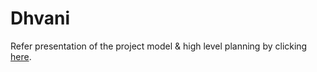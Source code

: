 # Dhvani

Refer presentation of the project model & high level planning by clicking [here](https://github.com/2207akash/dhvani/blob/master/demo_resources/Dhvani%20-%20Major%20Project.pptx).
